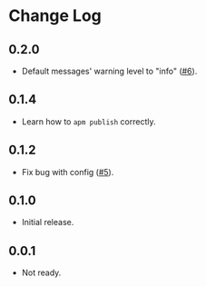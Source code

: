 Change Log
==========

## 0.2.0

* Default messages' warning level to "info" ([#6][6]).

[6]: https://github.com/AtomLinter/linter-pep257/pull/6


## 0.1.4

* Learn how to `apm publish` correctly.

## 0.1.2

* Fix bug with config ([#5][5]).

[5]: https://github.com/AtomLinter/linter-pep257/pull/5

## 0.1.0

* Initial release.

## 0.0.1

* Not ready.
